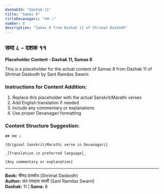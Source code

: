 ```yaml
---
dashakId: "dashak-11"
title: "Samas 8"
titleDevanagari: "समा ८"
number: 8
description: "Samas 8 from Dashak 11 of Shrimat Dasbodh"
---
```


## समा ८ - दशक ११

<!-- TODO: Add the actual Sanskrit/Marathi content here -->

**Placeholder Content - Dashak 11, Samas 8**

This is a placeholder for the actual content of Samas 8 from Dashak 11 of Shrimat Dasbodh by Sant Ramdas Swami.

### Instructions for Content Addition:
1. Replace this placeholder with the actual Sanskrit/Marathi verses
2. Add English translation if needed
3. Include any commentary or explanations
4. Use proper Devanagari formatting

### Content Structure Suggestion:
```
## समा ८

[Original Sanskrit/Marathi verse in Devanagari]

_[Translation in preferred language]_

[Any commentary or explanation]
```

---
**Book:** श्रीमद् दासबोध (Shrimat Dasbodh)  
**Author:** संत रामदास स्वामी (Sant Ramdas Swami)  
**Dashak:** 11 | **Sama:** 8

